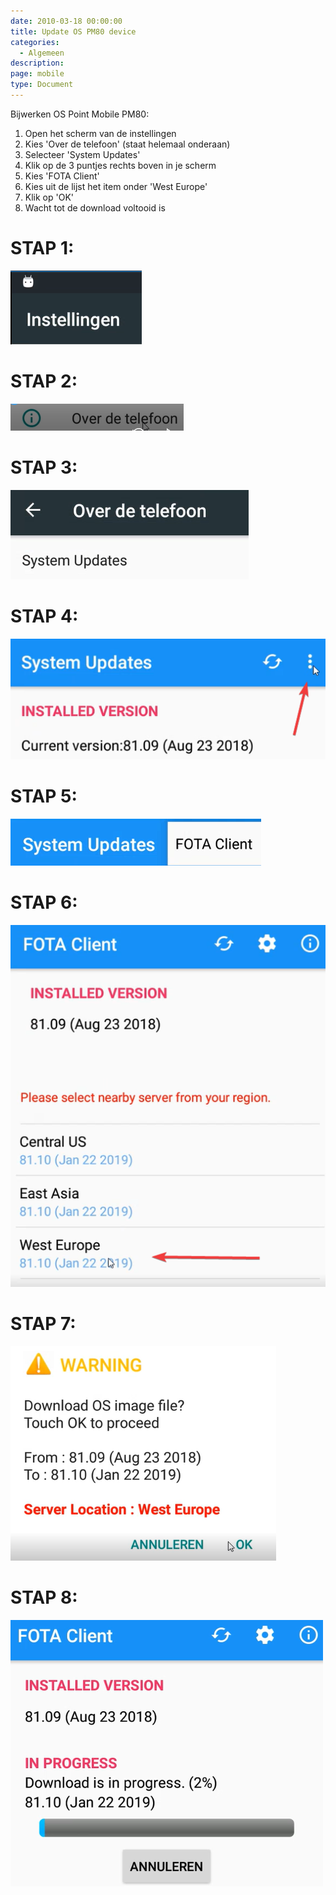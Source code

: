 ```yaml
---
date: 2010-03-18 00:00:00
title: Update OS PM80 device
categories:
  - Algemeen
description:
page: mobile
type: Document
---
```


Bijwerken OS Point Mobile PM80:

1. Open het scherm van de instellingen
2. Kies 'Over de telefoon' (staat helemaal onderaan)
3. Selecteer 'System Updates'
4. Klik op de 3 puntjes rechts boven in je scherm
5. Kies 'FOTA Client'
6. Kies uit de lijst het item onder 'West Europe'
7. Klik op 'OK'
8. Wacht tot de download voltooid is



STAP 1: 
=
![](/images/2019-03-18-08-51-45.png)

STAP 2:
=
![](/images/2019-03-18-08-53-09.png)

STAP 3:
=
![](/images/2019-03-18-08-53-20.png)

STAP 4:
=
![](/images/2019-03-18-08-54-07.png)

STAP 5:
=
![](/images/2019-03-18-08-54-18.png)

STAP 6:
=
![](/images/2019-03-18-08-54-36.png)

STAP 7:
=
![](/images/2019-03-18-08-54-55.png)

STAP 8:
=
![](/images/2019-03-18-08-55-35.png)
